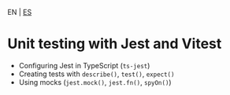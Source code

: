 <!-- MULTILANGUAJE MENU START -->
EN | [ES](https://lckpig.gitbook.io/es-practical-dev-handbook/typescript/automation-testing/unit-testing-jest-vitest)
<!-- MULTILANGUAJE MENU END -->

# Unit testing with Jest and Vitest

- Configuring Jest in TypeScript (`ts-jest`)
- Creating tests with `describe()`, `test()`, `expect()`
- Using mocks (`jest.mock()`, `jest.fn()`, `spyOn()`) 